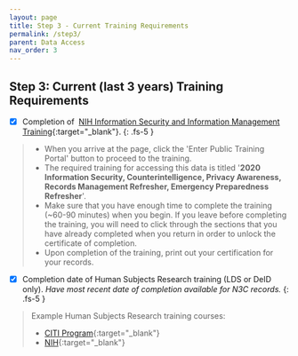 ```yaml
---
layout: page
title: Step 3 - Current Training Requirements
permalink: /step3/
parent: Data Access
nav_order: 3
---
```


## Step 3: Current (last 3 years) Training Requirements

- [x] Completion of &nbsp;[NIH Information Security and Information Management Training](https://irtsectraining.nih.gov/public.aspx){:target="_blank"}.
{: .fs-5 }
> * When you arrive at the page, click the 'Enter Public Training Portal' button to proceed to the training.
> * The required training for accessing this data is titled '__2020 Information Security, Counterintelligence, Privacy Awareness, Records Management Refresher, Emergency Preparedness Refresher__'.
> * Make sure that you have enough time to complete the training (~60-90 minutes) when you begin. If you leave before completing the training, you will need to click through the sections that you have already completed when you return in order to unlock the certificate of completion.
> * Upon completion of the training, print out your certification for your records.

- [x] Completion date of Human Subjects Research training (LDS or DeID only). *Have most recent date of completion available for N3C records.*
{: .fs-5 }
> Example Human Subjects Research training courses:
> * [CITI Program](https://about.citiprogram.org/en/homepage/){:target="_blank"}
> * [NIH](https://grants.nih.gov/policy/humansubjects.htm){:target="_blank"}
